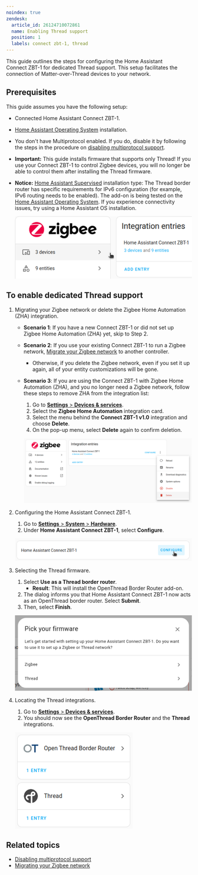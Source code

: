 ```yaml
---
noindex: true
zendesk:
  article_id: 26124710072861
  name: Enabling Thread support
  position: 1
  labels: connect zbt-1, thread
---
```


This guide outlines the steps for configuring the Home Assistant Connect&nbsp;ZBT-1 for dedicated Thread support. This setup facilitates the connection of Matter-over-Thread devices to your network.

## Prerequisites

This guide assumes you have the following setup:

- Connected Home Assistant Connect&nbsp;ZBT-1.
- [Home Assistant Operating System](https://www.home-assistant.io/docs/glossary/#home-assistant-operating-system) installation.
- You don't have Multiprotocol enabled. If you do, disable it by following the steps in the procedure on [disabling multiprotocol support](/hc/en-us/articles/26124969612445).
- **Important:** This guide installs firmware that supports only Thread! If you use your Connect ZBT-1 to control Zigbee devices, you will no longer be able to control them after installing the Thread firmware.
- **Notice:** [Home Assistant Supervised](https://www.home-assistant.io/docs/glossary/#home-assistant-supervised) installation type: The Thread border router has specific requirements for IPv6 configuration (for example, IPv6 routing needs to be enabled). The add-on is being tested on the [Home Assistant Operating System](https://www.home-assistant.io/docs/glossary/#home-assistant-operating-system). If you experience connectivity issues, try using a Home Assistant OS installation.

  ![Screenshot showing the Zigbee integration page](/static/img/connect-zbt-1/connect-zbt-1-zha-setup.png)

## To enable dedicated Thread support

1. Migrating your Zigbee network or delete the Zigbee Home Automation (ZHA) integration.

   - **Scenario 1**: If you have a new Connect ZBT-1 or did not set up Zigbee Home Automation (ZHA) yet, skip to Step 2.
   - **Scenario 2**: If you use your existing Connect ZBT-1 to run a Zigbee network, [Migrate your Zigbee network](/hc/en-us/articles/26123655295261) to another controller.
     - Otherwise, if you delete the Zigbee network, even if you set it up again, all of your entity customizations will be gone.
   - **Scenario 3**: If you are using the Connect ZBT-1 with Zigbee Home Automation (ZHA), and you no longer need a Zigbee network, follow these steps to remove ZHA from the integration list:

     1. Go to [**Settings** > **Devices & services**](https://my.home-assistant.io/redirect/integrations/).
     2. Select the **Zigbee Home Automation** integration card.
     3. Select the menu behind the **Connect ZBT-1 v1.0** integration and choose **Delete**.
     4. On the pop-up menu, select **Delete** again to confirm deletion.

     ![Migrate your Zigbee network or delete the ZHA integration](/static/img/connect-zbt-1/connect-zbt-1-zha-delete.png)

2. Configuring the Home Assistant Connect&nbsp;ZBT-1.

   1. Go to [**Settings** > **System** > **Hardware**](https://my.home-assistant.io/redirect/hardware/).
   2. Under **Home Assistant Connect ZBT-1**, select **Configure**.

   ![Configure the Connect ZBT-1](/static/img/connect-zbt-1/connect-zbt-1_configure.png)

3. Selecting the Thread firmware.

   1. Select **Use as a Thread border router**.
      - **Result**: This will install the OpenThread Border Router add-on.
   2. The dialog informs you that Home Assistant Connect&nbsp;ZBT-1 now acts as an OpenThread border router. Select **Submit**.
   3. Then, select **Finish**.

   ![Select the Thread firmware](/static/img/connect-zbt-1/connect-zbt-1_pick_firmware.png)

4. Locating the Thread integrations.

   1. Go to [**Settings** > **Devices & services**](https://my.home-assistant.io/redirect/integrations/).
   2. You should now see the **OpenThread Border Router** and the **Thread** integrations.

   ![Locate the Thread integrations](/static/img/connect-zbt-1/otbr_thread_integrations.png)

## Related topics

- [Disabling multiprotocol support](/hc/en-us/articles/26124969612445)
- [Migrating your Zigbee network](/hc/en-us/articles/26123655295261)
